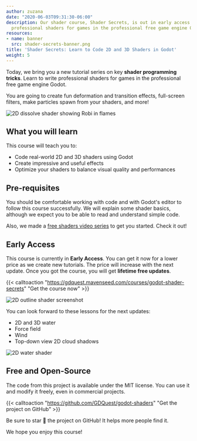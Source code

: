 ```yaml
---
author: zuzana
date: "2020-06-03T09:31:30-06:00"
description: Our shader course, Shader Secrets, is out in early access! Learn to write
  professional shaders for games in the professional free game engine Godot.
resources:
- name: banner
  src: shader-secrets-banner.png
title: 'Shader Secrets: Learn to Code 2D and 3D Shaders in Godot'
weight: 5
---
```


Today, we bring you a new tutorial series on key **shader programming tricks**. Learn to write professional shaders for games in the professional free game engine Godot.

You are going to create fun deformation and transition effects, full-screen filters, make particles spawn from your shaders, and more!

![2D dissolve shader showing Robi in flames](robi-in-flames.png)

## What you will learn

This course will teach you to:

- Code real-world 2D and 3D shaders using Godot
- Create impressive and useful effects
- Optimize your shaders to balance visual quality and performances

## Pre-requisites

You should be comfortable working with code and with Godot's editor to follow this course successfully. We will explain some shader basics, although we expect you to be able to read and understand simple code.

Also, we made a [free shaders video series](https://www.youtube.com/playlist?list=PLhqJJNjsQ7KHqNMYmTwtsYTeTrqrRP_fP) to get you started. Check it out!

## Early Access

This course is currently in **Early Access**. You can get it now for a lower price as we create new tutorials. The price will increase with the next update. Once you got the course, you will get **lifetime free updates**.

{{< calltoaction "https://gdquest.mavenseed.com/courses/godot-shader-secrets" "Get the course now" >}}

![2D outline shader screenshot](outline2d.png)

You can look forward to these lessons for the next updates:

- 2D and 3D water
- Force field
- Wind
- Top-down view 2D cloud shadows

![2D water shader](water2d.png)

## Free and Open-Source

The code from this project is available under the MIT license. You can use it and modify it freely, even in commercial projects.

{{< calltoaction "https://github.com/GDQuest/godot-shaders" "Get the project on GitHub" >}}

Be sure to star 🌟 the project on GitHub! It helps more people find it.

We hope you enjoy this course!
